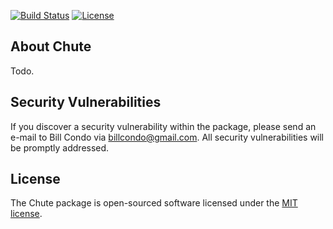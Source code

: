 <p align="left">
<a href="https://travis-ci.org/HustleWorks/chute"><img src="https://travis-ci.org/HustleWorks/chute.svg" alt="Build Status"></a>
<a href="https://opensource.org/licenses/MIT"><img src="https://img.shields.io/badge/license-MIT-brightgreen.svg?style=flat-square" alt="License"></a>
</p>

## About Chute

Todo.

## Security Vulnerabilities

If you discover a security vulnerability within the package, please send an e-mail to Bill Condo via [billcondo@gmail.com](mailto:billcondo@gmail.com). All security vulnerabilities will be promptly addressed.

## License

The Chute package is open-sourced software licensed under the [MIT license](https://opensource.org/licenses/MIT).
